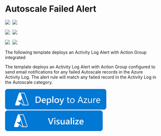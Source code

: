 # Autoscale Failed Alert

<IMG SRC="https://azurequickstartsservice.blob.core.windows.net/badges/monitor-autoscale-failed-alert/PublicLastTestDate.svg" />&nbsp;
<IMG SRC="https://azurequickstartsservice.blob.core.windows.net/badges/monitor-autoscale-failed-alert/PublicDeployment.svg" />&nbsp;

<IMG SRC="https://azurequickstartsservice.blob.core.windows.net/badges/monitor-autoscale-failed-alert/FairfaxLastTestDate.svg" />&nbsp;
<IMG SRC="https://azurequickstartsservice.blob.core.windows.net/badges/monitor-autoscale-failed-alert/FairfaxDeployment.svg" />&nbsp;

<IMG SRC="https://azurequickstartsservice.blob.core.windows.net/badges/monitor-autoscale-failed-alert/BestPracticeResult.svg" />&nbsp;
<IMG SRC="https://azurequickstartsservice.blob.core.windows.net/badges/monitor-autoscale-failed-alert/CredScanResult.svg" />&nbsp;

The following template deploys an Activity Log Alert with Action Group integrated

The template deploys an Activity Log Alert with Action Group configured to send email notifications for any failed Autoscale records in the Azure Activity Log. The alert rule will match any failed record in the Activity Log in the Autoscale category.

<a href="https://portal.azure.com/#create/Microsoft.Template/uri/https%3a%2f%2fraw.githubusercontent.com%2fAzure%2fazure-quickstart-templates%2fmaster%2fmonitor-autoscale-failed-alert%2fazuredeploy.json" target="_blank">
    <img src="https://raw.githubusercontent.com/Azure/azure-quickstart-templates/master/1-CONTRIBUTION-GUIDE/images/deploytoazure.svg"/>
</a>
<a href="http://armviz.io/#/?load=https%3a%2f%2fraw.githubusercontent.com%2fAzure%2fazure-quickstart-templates%2fmaster%2fmonitor-autoscale-failed-alert%2fazuredeploy.json" target="_blank">
    <img src="https://raw.githubusercontent.com/Azure/azure-quickstart-templates/master/1-CONTRIBUTION-GUIDE/images/visualizebutton.svg"/>
</a>

